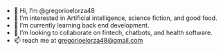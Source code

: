 - 👋 Hi, I’m @gregorioelorza48
- 👀 I’m interested in Artificial intelligence, science fiction, and good food.
- 🌱 I’m currently learning back end development.
- 💞️ I’m looking to collaborate on fintech, chatbots, and health software.
- 📫 reach me at gregorioelorza48@gmail.com

<!---
gregorioelorza48/gregorioelorza48 is a ✨ special ✨ repository because its `README.md` (this file) appears on your GitHub profile.
You can click the Preview link to take a look at your changes.
--->
